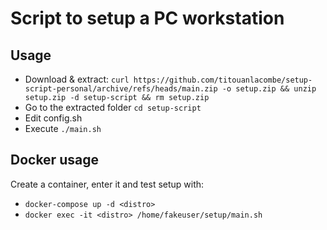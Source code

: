 # Script to setup a PC workstation

## Usage

- Download & extract: `curl https://github.com/titouanlacombe/setup-script-personal/archive/refs/heads/main.zip -o setup.zip && unzip setup.zip -d setup-script && rm setup.zip`
- Go to the extracted folder `cd setup-script`
- Edit config.sh
- Execute `./main.sh`

## Docker usage

Create a container, enter it and test setup with:
- `docker-compose up -d <distro>`
- `docker exec -it <distro> /home/fakeuser/setup/main.sh`
